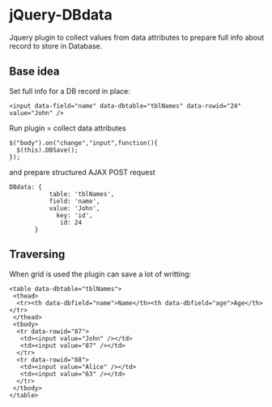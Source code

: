 # jQuery-DBdata

Jquery plugin to collect values from data attributes to prepare full info about record to store in Database.

## Base idea 

Set full info for a DB record in place: 

    <input data-field="name" data-dbtable="tblNames" data-rowid="24" value="John" />

Run plugin = collect data attributes 

    $("body").on("change","input",function(){
      $(this).DBSave();
    });

and prepare structured AJAX POST request

    DBdata: {
               table: 'tblNames',
               field: 'name',
               value: 'John',
                 key: 'id',
                  id: 24
           }

## Traversing

When grid is used the plugin can save a lot of writting:

    <table data-dbtable="tblNames">
     <thead>
      <tr><th data-dbfield="name">Name</th><th data-dbfield="age">Age</th></tr>
     </thead> 
     <tbody> 
      <tr data-rowid="87">
       <td><input value="John" /></td>
       <td><input value="87" /></td>   
      </tr>
      <tr data-rowid="88">
       <td><input value="Alice" /></td>
       <td><input value="63" /></td>   
      </tr>
     </tbody>  
    </table> 

